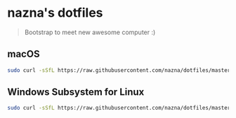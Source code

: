 # nazna's dotfiles

> Bootstrap to meet new awesome computer :)

## macOS

```sh
sudo curl -sSfL https://raw.githubusercontent.com/nazna/dotfiles/master/scripts/bootstrap.macos.sh | sh
```

## Windows Subsystem for Linux

```sh
sudo curl -sSfL https://raw.githubusercontent.com/nazna/dotfiles/master/scripts/bootstrap.wsl.sh | sh
```
